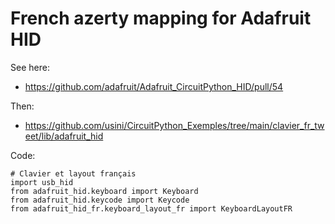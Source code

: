 # French azerty mapping for Adafruit HID

See here:
  - https://github.com/adafruit/Adafruit_CircuitPython_HID/pull/54

Then:
  - https://github.com/usini/CircuitPython_Exemples/tree/main/clavier_fr_tweet/lib/adafruit_hid


Code:

    # Clavier et layout français
    import usb_hid
    from adafruit_hid.keyboard import Keyboard
    from adafruit_hid.keycode import Keycode
    from adafruit_hid_fr.keyboard_layout_fr import KeyboardLayoutFR

